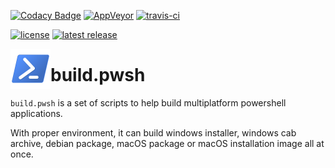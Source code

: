 [![Codacy Badge](https://api.codacy.com/project/badge/Grade/ad2e6858abec494bb761fad5dbe6f99e)](https://www.codacy.com/app/cadegenn/build.pwsh?utm_source=github.com&utm_medium=referral&utm_content=cadegenn/build.pwsh&utm_campaign=Badge_Grade)
[![AppVeyor](https://ci.appveyor.com/api/projects/status/6gj9aq53ecknbq7p/branch/master?svg=true)](https://ci.appveyor.com/project/cadegenn/build-pwsh/branch/master)
[![travis-ci](https://travis-ci.org/cadegenn/build.pwsh.svg?branch=master)](https://travis-ci.org/cadegenn/build.pwsh)

[![license](https://img.shields.io/github/license/cadegenn/build.pwsh.svg)](LICENSE)
[![latest release](https://img.shields.io/github/release/cadegenn/build.pwsh.svg)](../../releases/latest)

<img align="left" width="64" height="64" src="images/favicon.png">

# build.pwsh

`build.pwsh` is a set of scripts to help build multiplatform powershell
applications.

With proper environment, it can build windows installer, windows cab archive,
debian package, macOS package or macOS installation image all at once.
